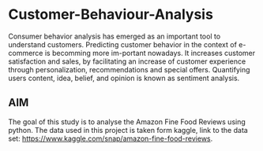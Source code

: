 # Customer-Behaviour-Analysis
Consumer behavior analysis has emerged as an important tool to understand customers. Predicting customer behavior in the context of e-commerce is becomming more im-portant nowadays. It increases customer satisfaction and sales, by facilitating an increase of customer experience through personalization, recommendations and special offers. Quantifying users content, idea, belief, and opinion is known as sentiment analysis. 

## AIM
The goal of this study is to analyse the Amazon Fine Food Reviews using python. The data used in this project is taken form kaggle, link to the data set: https://www.kaggle.com/snap/amazon-fine-food-reviews.
